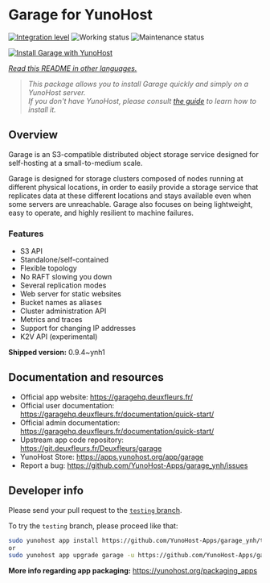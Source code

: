 <!--
N.B.: This README was automatically generated by <https://github.com/YunoHost/apps/tree/master/tools/readme_generator>
It shall NOT be edited by hand.
-->

# Garage for YunoHost

[![Integration level](https://dash.yunohost.org/integration/garage.svg)](https://ci-apps.yunohost.org/ci/apps/garage/) ![Working status](https://ci-apps.yunohost.org/ci/badges/garage.status.svg) ![Maintenance status](https://ci-apps.yunohost.org/ci/badges/garage.maintain.svg)

[![Install Garage with YunoHost](https://install-app.yunohost.org/install-with-yunohost.svg)](https://install-app.yunohost.org/?app=garage)

*[Read this README in other languages.](./ALL_README.md)*

> *This package allows you to install Garage quickly and simply on a YunoHost server.*  
> *If you don't have YunoHost, please consult [the guide](https://yunohost.org/install) to learn how to install it.*

## Overview

Garage is an S3-compatible distributed object storage service designed for self-hosting at a small-to-medium scale.

Garage is designed for storage clusters composed of nodes running at different physical locations, in order to easily provide a storage service that replicates data at these different locations and stays available even when some servers are unreachable. Garage also focuses on being lightweight, easy to operate, and highly resilient to machine failures.

### Features

- S3 API
- Standalone/self-contained
- Flexible topology
- No RAFT slowing you down
- Several replication modes
- Web server for static websites
- Bucket names as aliases
- Cluster administration API
- Metrics and traces
- Support for changing IP addresses
- K2V API (experimental)


**Shipped version:** 0.9.4~ynh1
## Documentation and resources

- Official app website: <https://garagehq.deuxfleurs.fr/>
- Official user documentation: <https://garagehq.deuxfleurs.fr/documentation/quick-start/>
- Official admin documentation: <https://garagehq.deuxfleurs.fr/documentation/quick-start/>
- Upstream app code repository: <https://git.deuxfleurs.fr/Deuxfleurs/garage>
- YunoHost Store: <https://apps.yunohost.org/app/garage>
- Report a bug: <https://github.com/YunoHost-Apps/garage_ynh/issues>

## Developer info

Please send your pull request to the [`testing` branch](https://github.com/YunoHost-Apps/garage_ynh/tree/testing).

To try the `testing` branch, please proceed like that:

```bash
sudo yunohost app install https://github.com/YunoHost-Apps/garage_ynh/tree/testing --debug
or
sudo yunohost app upgrade garage -u https://github.com/YunoHost-Apps/garage_ynh/tree/testing --debug
```

**More info regarding app packaging:** <https://yunohost.org/packaging_apps>
